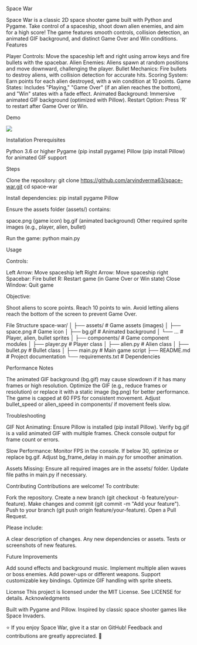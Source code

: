 Space War
 
Space War is a classic 2D space shooter game built with Python and Pygame. Take control of a spaceship, shoot down alien enemies, and aim for a high score! The game features smooth controls, collision detection, an animated GIF background, and distinct Game Over and Win conditions.
Features

Player Controls: Move the spaceship left and right using arrow keys and fire bullets with the spacebar.
Alien Enemies: Aliens spawn at random positions and move downward, challenging the player.
Bullet Mechanics: Fire bullets to destroy aliens, with collision detection for accurate hits.
Scoring System: Earn points for each alien destroyed, with a win condition at 10 points.
Game States: Includes "Playing," "Game Over" (if an alien reaches the bottom), and "Win" states with a fade effect.
Animated Background: Immersive animated GIF background (optimized with Pillow).
Restart Option: Press 'R' to restart after Game Over or Win.

Demo


<img src="https://github.com/user-attachments/assets/254ae220-97cc-4bd6-94d8-585b9dac5ad3"/>
 
Installation
Prerequisites

Python 3.6 or higher
Pygame (pip install pygame)
Pillow (pip install Pillow) for animated GIF support

Steps

Clone the repository:
git clone https://github.com/arvindverma63/space-war.git
cd space-war


Install dependencies:
pip install pygame Pillow


Ensure the assets folder (assets/) contains:

space.png (game icon)
bg.gif (animated background)
Other required sprite images (e.g., player, alien, bullet)


Run the game:
python main.py



Usage

Controls:

Left Arrow: Move spaceship left
Right Arrow: Move spaceship right
Spacebar: Fire bullet
R: Restart game (in Game Over or Win state)
Close Window: Quit game


Objective:

Shoot aliens to score points.
Reach 10 points to win.
Avoid letting aliens reach the bottom of the screen to prevent Game Over.



File Structure
space-war/
│
├── assets/                   # Game assets (images)
│   ├── space.png             # Game icon
│   ├── bg.gif                # Animated background
│   └── ...                   # Player, alien, bullet sprites
│
├── components/               # Game component modules
│   ├── player.py             # Player class
│   ├── alien.py              # Alien class
│   ├── bullet.py             # Bullet class
│
├── main.py                   # Main game script
├── README.md                 # Project documentation
└── requirements.txt          # Dependencies

Performance Notes

The animated GIF background (bg.gif) may cause slowdown if it has many frames or high resolution. Optimize the GIF (e.g., reduce frames or resolution) or replace it with a static image (bg.png) for better performance.
The game is capped at 60 FPS for consistent movement. Adjust bullet_speed or alien_speed in components/ if movement feels slow.

Troubleshooting

GIF Not Animating:
Ensure Pillow is installed (pip install Pillow).
Verify bg.gif is a valid animated GIF with multiple frames.
Check console output for frame count or errors.


Slow Performance:
Monitor FPS in the console. If below 30, optimize or replace bg.gif.
Adjust bg_frame_delay in main.py for smoother animation.


Assets Missing:
Ensure all required images are in the assets/ folder.
Update file paths in main.py if necessary.



Contributing
Contributions are welcome! To contribute:

Fork the repository.
Create a new branch (git checkout -b feature/your-feature).
Make changes and commit (git commit -m "Add your feature").
Push to your branch (git push origin feature/your-feature).
Open a Pull Request.

Please include:

A clear description of changes.
Any new dependencies or assets.
Tests or screenshots of new features.

Future Improvements

Add sound effects and background music.
Implement multiple alien waves or boss enemies.
Add power-ups or different weapons.
Support customizable key bindings.
Optimize GIF handling with sprite sheets.

License
This project is licensed under the MIT License. See LICENSE for details.
Acknowledgments

Built with Pygame and Pillow.
Inspired by classic space shooter games like Space Invaders.


⭐ If you enjoy Space War, give it a star on GitHub! Feedback and contributions are greatly appreciated. 🚀
